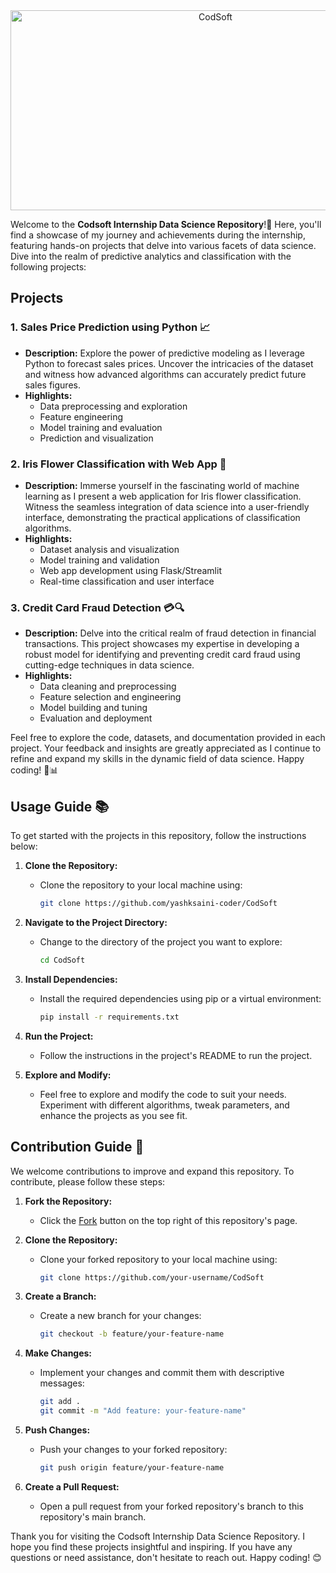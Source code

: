 <div align="center">
   <img src="https://socialify.git.ci/yashksaini-coder/CodSoft/image?forks=1&issues=1&name=1&owner=1&pulls=1&stargazers=1&theme=Auto" alt="CodSoft" width="640" height="320" />
</div>

Welcome to the **Codsoft Internship Data Science Repository**!🌟
Here, you'll find a showcase of my journey and achievements during the internship, featuring hands-on projects that delve into various facets of data science. Dive into the realm of predictive analytics and classification with the following projects:

## Projects

### 1. **Sales Price Prediction using Python** 📈
- **Description:** Explore the power of predictive modeling as I leverage Python to forecast sales prices. Uncover the intricacies of the dataset and witness how advanced algorithms can accurately predict future sales figures.
- **Highlights:**
  - Data preprocessing and exploration
  - Feature engineering
  - Model training and evaluation
  - Prediction and visualization

### 2. **Iris Flower Classification with Web App** 🌸
- **Description:** Immerse yourself in the fascinating world of machine learning as I present a web application for Iris flower classification. Witness the seamless integration of data science into a user-friendly interface, demonstrating the practical applications of classification algorithms.
- **Highlights:**
  - Dataset analysis and visualization
  - Model training and validation
  - Web app development using Flask/Streamlit
  - Real-time classification and user interface

### 3. **Credit Card Fraud Detection** 💳🔍
- **Description:** Delve into the critical realm of fraud detection in financial transactions. This project showcases my expertise in developing a robust model for identifying and preventing credit card fraud using cutting-edge techniques in data science.
- **Highlights:**
  - Data cleaning and preprocessing
  - Feature selection and engineering
  - Model building and tuning
  - Evaluation and deployment

Feel free to explore the code, datasets, and documentation provided in each project. Your feedback and insights are greatly appreciated as I continue to refine and expand my skills in the dynamic field of data science. Happy coding! 🚀📊

## Usage Guide 📚

To get started with the projects in this repository, follow the instructions below:

1. **Clone the Repository:**
   - Clone the repository to your local machine using:
     ```bash
     git clone https://github.com/yashksaini-coder/CodSoft
     ```

2. **Navigate to the Project Directory:**
   - Change to the directory of the project you want to explore:
     ```bash
     cd CodSoft
     ```

3. **Install Dependencies:**
   - Install the required dependencies using pip or a virtual environment:
     ```bash
     pip install -r requirements.txt
     ```

4. **Run the Project:**
   - Follow the instructions in the project's README to run the project.

5. **Explore and Modify:**
   - Feel free to explore and modify the code to suit your needs. Experiment with different algorithms, tweak parameters, and enhance the projects as you see fit.


## Contribution Guide 🤝

We welcome contributions to improve and expand this repository. To contribute, please follow these steps:

1. **Fork the Repository:**
   - Click the [Fork](https://github.com/yashksaini-coder/CodSoft/fork) button on the top right of this repository's page.

2. **Clone the Repository:**
   - Clone your forked repository to your local machine using:
     ```bash
     git clone https://github.com/your-username/CodSoft
     ```

3. **Create a Branch:**
   - Create a new branch for your changes:
     ```bash
     git checkout -b feature/your-feature-name
     ```

4. **Make Changes:**
   - Implement your changes and commit them with descriptive messages:
     ```bash
     git add .
     git commit -m "Add feature: your-feature-name"
     ```

5. **Push Changes:**
   - Push your changes to your forked repository:
     ```bash
     git push origin feature/your-feature-name
     ```

6. **Create a Pull Request:**
   - Open a pull request from your forked repository's branch to this repository's main branch.


Thank you for visiting the Codsoft Internship Data Science Repository. I hope you find these projects insightful and inspiring. If you have any questions or need assistance, don't hesitate to reach out. Happy coding! 😊